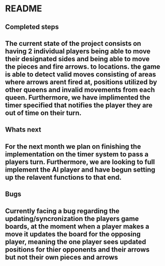 <h1>README</h1>


<h2> Completed steps <h2>
<p>The current state of the project consists on having 2 individual players being able to move their designated sides and being able to move the pieces and fire arrows. to locations.
the game is able to detect valid moves consisting of areas where arrows arent fired at, positions utilized by other queens and invalid movements from each queen. Furthermore, we have implimented the timer specified that notifies the player they are out of time on their turn.<p>

<h2> Whats next <h2>
<p> For the next month we plan on finishing the implementation on the timer system to pass a players turn. Furthermore, we are looking to full implement the AI player and have begun setting up the relavent functions to that end. <p>

<h2> Bugs <h2>
Currently facing a bug regarding the updating/syncronization the players game boards, at the moment when a player makes a move it updates the board for the opposing player, meaning the one player sees updated positions for thier opponents and their arrows but not their own pieces and arrows
